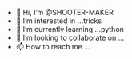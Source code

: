 - 👋 Hi, I’m @SHOOTER-MAKER
- 👀 I’m interested in ...tricks
- 🌱 I’m currently learning ...python
- 💞️ I’m looking to collaborate on ...
- 📫 How to reach me ...

<!---
SHOOTER-MAKER/SHOOTER-MAKER is a ✨ special ✨ repository because its `README.md` (this file) appears on your GitHub profile.
You can click the Preview link to take a look at your changes.
--->

